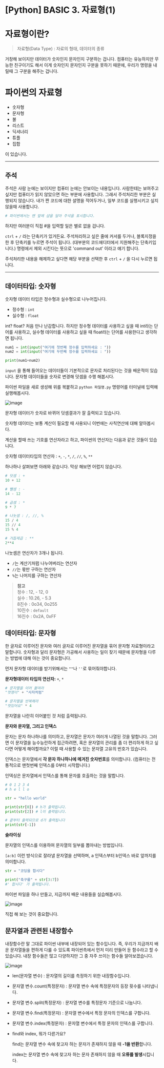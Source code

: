 # [Python] BASIC 3. 자료형(1)

# 자료형이란?

> 자료형(Data Type) : 자료의 형태, 데이터의 종류

거창해 보이지만 데이터가 숫자인지 문자인지 구분하는 겁니다. 컴퓨터는 유능하지만 무능한 친구이기도 해서 이게 숫자인지 문자인지 구분을 못하기 때문에, 우리가 명령을 내릴때 그 구분을 해주는 겁니다.

# 파이썬의 자료형

- 숫자형
- 문자형
- 불
- 리스트
- 딕셔너리
- 튜플
- 집합

이 있습니다. 

---

## 주석

주석은 사람 눈에는 보이지만 컴퓨터 눈에는 안보이는 내용입니다. 사람한테는 보여주고 싶지만 컴퓨터가 읽지 않았으면 하는 부분에 사용합니다. 그래서 주석처리한 부분은 실행되지 않습니다. 내가 짠 코드에 대한 설명을 적어두거나, 일부 코드를 실행시키고 싶지 않을때 사용합니다.

```python
# 파이썬에서는 맨 앞에 샵을 달아 주석을 표시합니다. 
```

하지만 여러분이 직접 #을 입력할 일은 별로 없을 겁니다.

 `ctrl` + `/` 라는 단축키가 있거든요. 주석처리하고 싶은 줄에 커서를 두거나, 블록지정을 한 후 단축키를 누르면 주석이 됩니다. (대부분의 코드에디터에서 지원해주는 단축키입니다.) 명령에서 제외 시킨다는 뜻으로 'command out' 이라고 얘기 합니다.

주석처리한 내용을 해제하고 싶다면 해당 부분을 선택한 후 `ctrl` + `/` 을 다시 누르면 됩니다.

---

## 데이터타입: 숫자형

숫자형 데이터 타입은 정수형과 실수형으로 나누어집니다. 

- 정수형 : `int`
- 실수형 : `float`

int? float? 처음 만나 난감합니다. 하지만 정수형 데이터를 사용하고 싶을 때 int라는 단어를 사용하고, 실수형 데이터를 사용하고 싶을 때 float라는 단어를 사용한다고 생각하면 됩니다.

```python
num1 = int(input("여기에 첫번째 정수를 입력하세요 : "))
num2 = int(input("여기에 두번째 정수를 입력하세요 : "))

print(num1+num2)
```

`input` 을 통해 들어오는 데이터들이 기본적으로 문자로 처리된다는 것을 배운적이 있습니다. 문자형 데이터들을 숫자로 변경해 덧셈을 수행 해봅시다.

파이썬 파일을 새로 생성해 위를 복붙하고 `python 파일명.py` 명령어를 터미널에 입력해 실행해봅시다.

![image](img/3-1.python-basic-01.PNG)

문자형 데이터가 숫자로 바뀌어 덧셈결과가 잘 출력되고 있습니다.

숫자형 데이터는 보통 계산이 필요할 때 사용되니 이번에는 사칙연산에 대해 알아봅시다.

계산을 할때 쓰는 기호를 연산자라고 하고, 파이썬의 연산자는 다음과 같은 것들이 있습니다.

숫자형 데이터타입의 연산자 : `+`, `-`, `*`, `/`, `//`, `%`, `**`

하나하나 살펴보면 아래와 같습니다. 막상 해보면 어렵지 않습니다.

```python
# 덧셈 : +
10 + 12

# 뺄셈 : -
14 - 12

# 곱셈 : *
9 * 7

# 나눗셈 : /, //, %
15 / 4
15 // 4
15 % 4

# 거듭제곱 : **
2**4
```

나눗셈은 연산자가 3개나 됩니다. 

- `/`는 계산기처럼 나누어버리는 연산자
- `//`는 몫만 구하는 연산자
- `%`는 나머지를 구하는 연산자

> **참고**  
> 정수  : 12, - 12, 0  
> 실수 : 10.26, - 5.3  
> 8진수 : 0o34, 0o255  
> 10진수 : `default`  
> 16진수 : 0x2A, 0xFF


## 데이터타입: 문자형

 한 글자로 이루어진 문자와 여러 글자로 이루어진 문자열을 묶어 문자형 자료형이라고 말합니다. 숫자형과 달리 문자형은 가공해서 사용하는 일이 잦기 때문에 문자형을 다루는 방법에 대해 아는 것이 중요합니다. 

먼저 문자형 데이터를 받기위해서는 `""`나 `''`로 묶어줘야합니다. 

**문자형데이터 타입의 연산자:** `+`, `*`

```python
# 문자열을 이어 붙여라
"멋쟁이" + "사자처럼"

# 문자열을 반복해라
"멋있어요" * 4 
```

문자열을 나란히 이어붙인 것 처럼 출력됩니다.

**문자와 문자열, 그리고 인덱스**

문자는 문자 하나하나를 의미하고, 문자열은 문자가 여러개 나열된 것을 말합니다. 그러면 이 문자열을 능수능란하게 접근하려면, 혹은 문자열의 관리를 좀 더 편리하게 하고 싶다면 어떻게 해야할까요? 이럴 때 사용할 수 있는 문자열 고유의 번호가 있습니다.

인덱스는 문자열에서 **각 문자 하나하나에 메겨진 숫자번호**를 의미합니다. (컴퓨터는 전통적으로 맨첫번째 인덱스를 0부터 시작합니다.)

인덱싱은 문자열에서 인덱스를 통해 문자를 호출하는 것을 말합니다.

```python
# 0 1 2 3 4
# h e l l o

str = "hello world"

print(str[0]) # h가 출력됩니다. 
print(str[2]) # l이 출력됩니다.

# 끝부터 출력되므로 d가 출력됩니다
print(str[-1]) 
```

**슬라이싱**

문자열의 인덱스를 이용하여 문자열의 일부를 뽑아내는 방법입니다. 

`[a:b]` 이런 방식으로 잘라낼 문자열을 선택하며, a 인덱스부터 b인덱스 바로 앞까지를 의미합니다.

```python
str = "코딩을 합시다"

print("축구를" + str[3:7])
#' 합시다' 가 출력됩니다.
```

파이썬 파일을 하나 만들고, 지금까지 배운 내용들을 실습해봅시다.

![image](img/3-1.python-basic-02.PNG)

직접 해 보는 것이 중요합니다.

## 문자열과 관련된 내장함수

 내장함수란 말 그대로 파이썬 내부에 내장되어 있는 함수입니다. 즉, 우리가 지금까지 배운 문자열들을 편하게 다룰 수 있도록 파이썬측에서 먼저 미리 만들어 둔 함수라고 할 수 있습니다. 내장 함수들은 많고 다양하지만 그 중 자주 쓰이는 함수들 알아보겠습니다.

![image](img/3-1.python-basic-03.PNG)

- len(문자열 변수) : 문자열의 길이를 측정하기 위한 내장함수입니다.
- 문자열 변수.count(특정문자) : 문자열 변수 속에 특정문자의 등장 횟수를 나타냅니다.
- 문자열 변수.split(특정문자) : 문자열 변수를 특정문자 기준으로 나눕니다.
- 문자열 변수.find(특정문자) : 문자열 변수에서 특정 문자의 인덱스를 구합니다.
- 문자열 변수.index(특정문자) : 문자열 변수에서 특정 문자의 인덱스를 구합니다.
- find와 index, 뭐가 다른가요?

    find는 문자열 변수 속에 찾고자 하는 문자가 존재하지 않을 때 **-1을 반환**합니다.

    index는 문자열 변수 속에 찾고자 하는 문자 존재하지 않을 때 **오류를 발생**시킵니다.